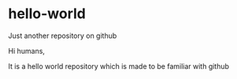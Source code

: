 # hello-world
Just another repository on github

Hi humans, 

It is a hello world repository which is made to be familiar with github
